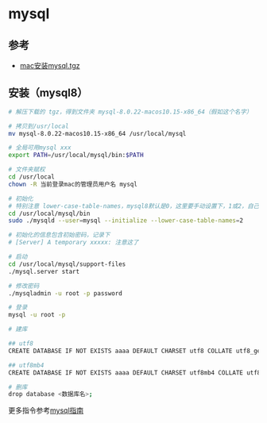 # mysql

## 参考

- [mac安装mysql.tgz](https://www.cnblogs.com/yjmyzz/p/how-to-install-mysql8-on-mac-using-tar-gz.html)

## 安装（mysql8）

```sh
# 解压下载的 tgz，得到文件夹 mysql-8.0.22-macos10.15-x86_64（假如这个名字）

# 拷贝到/usr/local
mv mysql-8.0.22-macos10.15-x86_64 /usr/local/mysql

# 全局可用mysql xxx
export PATH=/usr/local/mysql/bin:$PATH

# 文件夹赋权
cd /usr/local
chown -R 当前登录mac的管理员用户名 mysql

# 初始化
# 特别注意 lower-case-table-names，mysql8默认是0，这里要手动设置下，1或2，自己试试
cd /usr/local/mysql/bin
sudo ./mysqld --user=mysql --initialize --lower-case-table-names=2

# 初始化的信息包含初始密码，记录下
# [Server] A temporary xxxxx: 注意这了

# 启动
cd /usr/local/mysql/support-files
./mysql.server start

# 修改密码
./mysqladmin -u root -p password

# 登录
mysql -u root -p

# 建库

## utf8
CREATE DATABASE IF NOT EXISTS aaaa DEFAULT CHARSET utf8 COLLATE utf8_general_ci;

## utf8mb4
CREATE DATABASE IF NOT EXISTS aaaa DEFAULT CHARSET utf8mb4 COLLATE utf8mb4_unicode_ci;

# 删库
drop database <数据库名>;
```

更多指令参考[mysql指南](https://www.runoob.com/mysql/mysql-tutorial.html)
